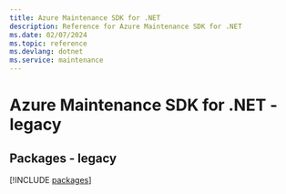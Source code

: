 ```yaml
---
title: Azure Maintenance SDK for .NET
description: Reference for Azure Maintenance SDK for .NET
ms.date: 02/07/2024
ms.topic: reference
ms.devlang: dotnet
ms.service: maintenance
---
```

# Azure Maintenance SDK for .NET - legacy
## Packages - legacy
[!INCLUDE [packages](maintenance-index.md)]